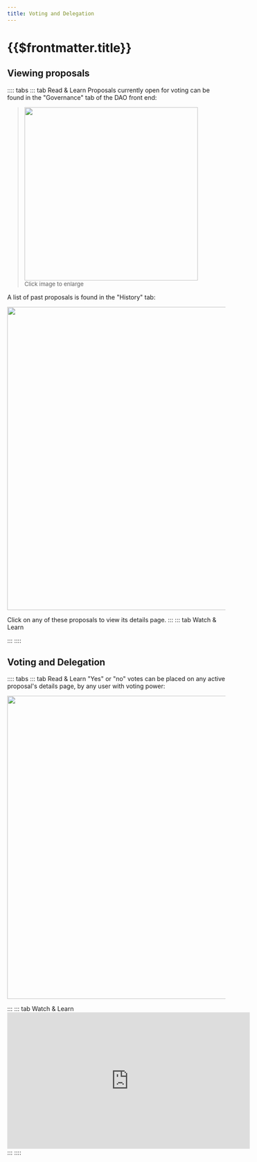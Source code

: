 ```yaml
---
title: Voting and Delegation
---
```


# {{$frontmatter.title}}

<TocHeader />
<TOC class="table-of-contents" :include-level="[2,3]" />

## Viewing proposals

:::: tabs
::: tab Read & Learn
Proposals currently open for voting can be found in the "Governance" tab of the DAO front end:
> <p align="left">
> <img src="../../figures/dashboard/proposal-list.png" width="400" />
> <br/><span style="font-size:small;">Click image to enlarge</span>
> </p>

A list of past proposals is found in the "History" tab:
<p align="center">
  <img src="../../figures/dashboard/proposal-history.png" width="700" />
</p>

Click on any of these proposals to view its details page.
:::
::: tab Watch & Learn

:::
::::

## Voting and Delegation

:::: tabs
::: tab Read & Learn
"Yes" or "no" votes can be placed on any active proposal's details page, by any user with voting power:
<p align="center">
  <img src="../../figures/dashboard/proposal-details.png" width="700" />
</p>
:::
::: tab Watch & Learn
<iframe width="560" height="315" src="https://www.youtube.com/embed/K_EZFMjXUPA" title="YouTube video player" frameborder="0" allow="accelerometer; autoplay; clipboard-write; encrypted-media; gyroscope; picture-in-picture" allowfullscreen></iframe>
:::
::::